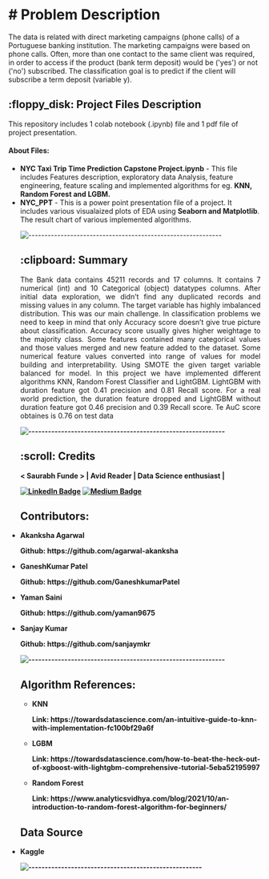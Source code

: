 
# # Problem Description
The data is related with direct marketing campaigns (phone calls) of a Portuguese banking institution. The marketing campaigns were based on phone calls. Often, more than one contact to the same client was required, in order to access if the product (bank term deposit) would be ('yes') or not ('no') subscribed. The classification goal is to predict if the client will subscribe a term deposit (variable y).

<h2> :floppy_disk: Project Files Description</h2>

<p>This repository includes 1 colab notebook (.ipynb) file and 1 pdf file of project presentation. </p>
<h4>About Files:</h4>
<ul>
<li><b>NYC Taxi Trip Time Prediction Capstone Project.ipynb</b> - This file includes Features description, exploratory data Analysis, feature engineering, feature scaling and implemented algorithms for eg. <b>KNN, Random Forest and LGBM.</b></li> 
 <li><b>NYC_PPT</b> -  This is a power point presentation file of a project. It includes various visualaized plots of EDA using <b>Seaborn and Matplotlib</b>. The result chart of various implemented algorithms.</li>
  

![------------------------------------------------------------](https://raw.githubusercontent.com/andreasbm/readme/master/assets/lines/rainbow.png)

<h2> :clipboard: Summary</h2>
<p align="justify">The Bank data contains 45211 records and 17 columns. It contains 7 numerical (int) and 10 Categorical (object) datatypes columns. After initial data exploration, we didn’t find any duplicated records and missing values in any column. The target variable has highly imbalanced distribution. This was our main challenge. In classification problems we need to keep in mind that only Accuracy score doesn’t give true picture about classification. Accuracy score usually
gives higher weightage to the majority class. Some features contained many categorical values and those values merged and new feature added to the dataset. Some numerical feature values converted into range of values for model building and interpretability. Using SMOTE the given target variable balanced for model. In this project we have implemented different algorithms KNN, Random Forest Classifier and LightGBM. LightGBM with duration feature got 0.41 precision and 0.81 Recall score. For a real world prediction, the duration feature dropped and LightGBM without duration feature got 0.46 precision and 0.39 Recall score. Te AuC score obtaines is 0.76 on test data<b/></p>

![------------------------------------------------------------](https://raw.githubusercontent.com/andreasbm/readme/master/assets/lines/rainbow.png)

<!-- CREDITS -->
<h2 id="credits"> :scroll: Credits</h2>

< Saurabh Funde > | Avid Reader | Data Science enthusiast |

[![LinkedIn Badge](https://img.shields.io/badge/LinkedIn-0077B5?style=for-the-badge&logo=linkedin&logoColor=white)](https://www.linkedin.com/in/saurabhfunde/)
[![Medium Badge](https://img.shields.io/badge/Medium-1DA1F2?style=for-the-badge&logo=medium&logoColor=white)](https://medium.com/@saurabh.f)

 <h2>Contributors:</h2>
  <li><p>Akanksha Agarwal</p>
      <p>Github: https://github.com/agarwal-akanksha</p>
  <li><p>GaneshKumar Patel</p>
      <p>Github: https://github.com/GaneshkumarPatel</p>
  <li><p>Yaman Saini</p>
      <p>Github: https://github.com/yaman9675</p>
  <li><p>Sanjay Kumar</p>
      <p>Github: https://github.com/sanjaymkr</p>
   

![------------------------------------------------------------](https://raw.githubusercontent.com/andreasbm/readme/master/assets/lines/rainbow.png)
<h2>Algorithm References:</h2>
<ul>
  <li><p>KNN</p>
      <p>Link: https://towardsdatascience.com/an-intuitive-guide-to-knn-with-implementation-fc100bf29a6f</p>
  </li>
  <li><p>LGBM</p>
      <p>Link: https://towardsdatascience.com/how-to-beat-the-heck-out-of-xgboost-with-lightgbm-comprehensive-tutorial-5eba52195997</p>
  </li>
  <li><p>Random Forest</p>
      <p>Link: https://www.analyticsvidhya.com/blog/2021/10/an-introduction-to-random-forest-algorithm-for-beginners/</p>
  </li>
</ul>
 
 <h2>Data Source</h2>
  <li><p>Kaggle</p>

![-----------------------------------------------------](https://raw.githubusercontent.com/andreasbm/readme/master/assets/lines/rainbow.png)
